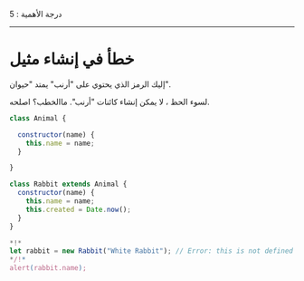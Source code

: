 درجة الأهمية : 5

---

# خطأ في إنشاء مثيل

إليك الرمز الذي يحتوي على "أرنب" يمتد "حيوان".

لسوء الحظ ، لا يمكن إنشاء كائنات "أرنب". ماالخطب؟ اصلحه.
```js run
class Animal {

  constructor(name) {
    this.name = name;
  }

}

class Rabbit extends Animal {
  constructor(name) {  
    this.name = name;
    this.created = Date.now();
  }
}

*!*
let rabbit = new Rabbit("White Rabbit"); // Error: this is not defined
*/!*
alert(rabbit.name);
```
